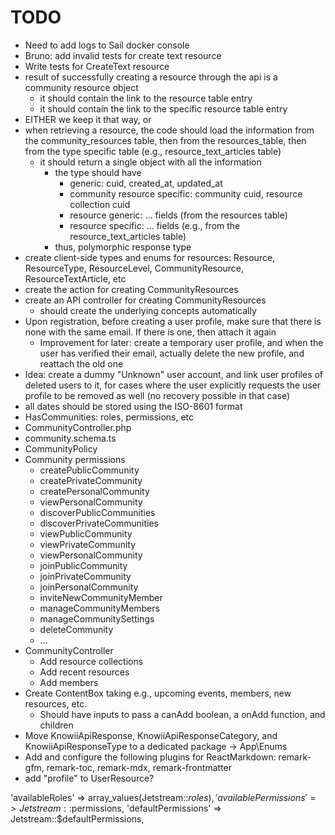 # TODO

- Need to add logs to Sail docker console
- Bruno: add invalid tests for create text resource
- Write tests for CreateText resource
- result of successfully creating a resource through the api is a community resource object
  - it should contain the link to the resource table entry
  - it should contain the link to the specific resource table entry
- EITHER we keep it that way, or
- when retrieving a resource, the code should load the information from the community_resources table, then from the resources_table, then from the type specific table (e.g., resource_text_articles table)
  - it should return a single object with all the information
    - the type should have
      - generic: cuid, created_at, updated_at
      - community resource specific: community cuid, resource collection cuid
      - resource generic: ... fields (from the resources table)
      - resource specific: ... fields (e.g., from the resource_text_articles table)
    - thus, polymorphic response type
- create client-side types and enums for resources: Resource, ResourceType, ResourceLevel, CommunityResource, ResourceTextArticle, etc
- create the action for creating CommunityResources
- create an API controller for creating CommunityResources
  - should create the underlying concepts automatically
- Upon registration, before creating a user profile, make sure that there is none with the same email. If there is one, then attach it again
  - Improvement for later: create a temporary user profile, and when the user has verified their email, actually delete the new profile, and reattach the old one
- Idea: create a dummy "Unknown" user account, and link user profiles of deleted users to it, for cases where the user explicitly requests the user profile to be removed as well (no recovery possible in that case)
- all dates should be stored using the ISO-8601 format
- HasCommunities: roles, permissions, etc
- CommunityController.php
- community.schema.ts
- CommunityPolicy
- Community permissions
  - createPublicCommunity
  - createPrivateCommunity
  - createPersonalCommunity
  - viewPersonalCommunity
  - discoverPublicCommunities
  - discoverPrivateCommunities
  - viewPublicCommunity
  - viewPrivateCommunity
  - viewPersonalCommunity
  - joinPublicCommunity
  - joinPrivateCommunity
  - joinPersonalCommunity
  - inviteNewCommunityMember
  - manageCommunityMembers
  - manageCommunitySettings
  - deleteCommunity
  - ...
- CommunityController
  - Add resource collections
  - Add recent resources
  - Add members
- Create ContentBox taking e.g., upcoming events, members, new resources, etc.
  - Should have inputs to pass a canAdd boolean, a onAdd function, and children
- Move KnowiiApiResponse, KnowiiApiResponseCategory, and KnowiiApiResponseType to a dedicated package -> App\Enums
- Add and configure the following plugins for ReactMarkdown: remark-gfm, remark-toc, remark-mdx, remark-frontmatter
- add "profile" to UserResource?

'availableRoles' => array_values(Jetstream::$roles),
'availablePermissions' => Jetstream::$permissions,
'defaultPermissions' => Jetstream::$defaultPermissions,
